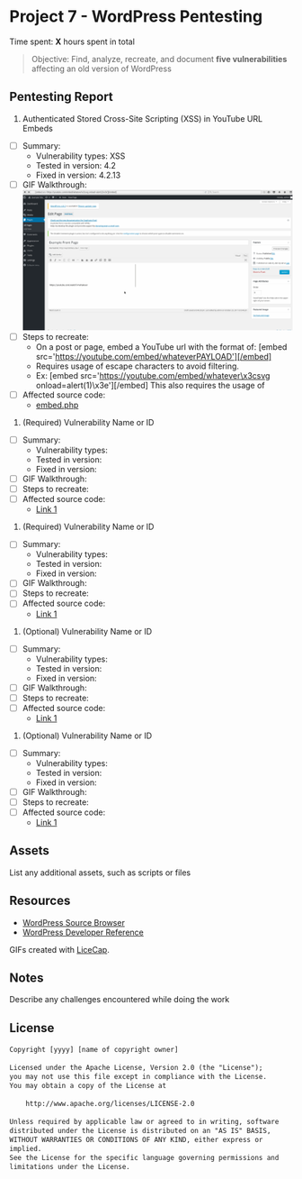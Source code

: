 # Project 7 - WordPress Pentesting

Time spent: **X** hours spent in total

> Objective: Find, analyze, recreate, and document **five vulnerabilities** affecting an old version of WordPress

## Pentesting Report

1. Authenticated Stored Cross-Site Scripting (XSS) in YouTube URL Embeds
  - [ ] Summary:
    - Vulnerability types: XSS
    - Tested in version: 4.2
    - Fixed in version: 4.2.13
  - [ ] GIF Walkthrough: ![Dunno why this didn't load](/images/youtubeXSS.gif 'instructions')
  - [ ] Steps to recreate:
    - On a post or page, embed a YouTube url with the format of:
      [embed src='https://youtube.com/embed/whateverPAYLOAD'][/embed]
    - Requires usage of escape characters to avoid filtering.
    - Ex: [embed src='https://youtube.com/embed/whatever\x3csvg onload=alert(1)\x3e'][/embed]
  This also requires the usage of
  - [ ] Affected source code:
    - [embed.php](https://github.com/WordPress/WordPress/commit/419c8d97ce8df7d5004ee0b566bc5e095f0a6ca8)
1. (Required) Vulnerability Name or ID
  - [ ] Summary:
    - Vulnerability types:
    - Tested in version:
    - Fixed in version:
  - [ ] GIF Walkthrough:
  - [ ] Steps to recreate:
  - [ ] Affected source code:
    - [Link 1](https://core.trac.wordpress.org/browser/tags/version/src/source_file.php)
1. (Required) Vulnerability Name or ID
  - [ ] Summary:
    - Vulnerability types:
    - Tested in version:
    - Fixed in version:
  - [ ] GIF Walkthrough:
  - [ ] Steps to recreate:
  - [ ] Affected source code:
    - [Link 1](https://core.trac.wordpress.org/browser/tags/version/src/source_file.php)
1. (Optional) Vulnerability Name or ID
  - [ ] Summary:
    - Vulnerability types:
    - Tested in version:
    - Fixed in version:
  - [ ] GIF Walkthrough:
  - [ ] Steps to recreate:
  - [ ] Affected source code:
    - [Link 1](https://core.trac.wordpress.org/browser/tags/version/src/source_file.php)
1. (Optional) Vulnerability Name or ID
  - [ ] Summary:
    - Vulnerability types:
    - Tested in version:
    - Fixed in version:
  - [ ] GIF Walkthrough:
  - [ ] Steps to recreate:
  - [ ] Affected source code:
    - [Link 1](https://core.trac.wordpress.org/browser/tags/version/src/source_file.php)

## Assets

List any additional assets, such as scripts or files

## Resources

- [WordPress Source Browser](https://core.trac.wordpress.org/browser/)
- [WordPress Developer Reference](https://developer.wordpress.org/reference/)

GIFs created with [LiceCap](http://www.cockos.com/licecap/).

## Notes

Describe any challenges encountered while doing the work

## License

    Copyright [yyyy] [name of copyright owner]

    Licensed under the Apache License, Version 2.0 (the "License");
    you may not use this file except in compliance with the License.
    You may obtain a copy of the License at

        http://www.apache.org/licenses/LICENSE-2.0

    Unless required by applicable law or agreed to in writing, software
    distributed under the License is distributed on an "AS IS" BASIS,
    WITHOUT WARRANTIES OR CONDITIONS OF ANY KIND, either express or implied.
    See the License for the specific language governing permissions and
    limitations under the License.

